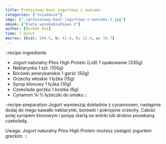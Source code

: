 ```yaml
---
title: Proteinowy bowl jogurtowy z owocami
categories: ["śniadanie"]
imgs: ["./proteinowy-bowl-jogurtowy-z-owocami-1.jpg"]
ebook: ["Dieta wysokobiałkowa 2"]
author: [Michał Kot]
time: 7 minut
macros: {kcal: 504.5, b: 41.4, t: 12.4, w: 50.7}
---
```


::recipe-ingredients
- Jogurt naturalny Pilos High Protein (Lidl) 1 opakowanie (330g)
- Nektarynka 1 szt. (100g)
- Borówki amerykańskie 1 garść (50g)
- Orzechy włoskie 1 łyżka (15g)
- Syrop klonowy 1 łyżka (10g)
- Czekolada gorzka 1 kostka (6g)
- Cynamon ¼-½ łyżeczki do smaku
::

::recipe-preparation
Jogurt wymieszaj dokładnie z cynamonem, następnie dodaj do niego kawałki nektarynki, borówki i pokrojone orzechy.
Całość polej syropem klonowym i posyp startą na wiórki lub drobno posiekaną czekoladą.

Uwaga. Jogurt naturalny Pilos High Protein możesz zastąpić jogurtem greckim.
::